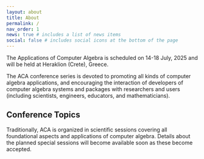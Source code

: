 ```yaml
---
layout: about
title: About
permalink: /
nav_order: 1
news: true # includes a list of news items
social: false # includes social icons at the bottom of the page
---
```


The Applications of Computer Algebra is scheduled on 14-18 July, 2025 and will be held at Heraklion (Crete), Greece.

The ACA conference series is devoted to promoting all kinds of computer algebra applications, and encouraging the interaction of developers of computer algebra systems and packages with researchers and users (including scientists, engineers, educators, and mathematicians).

Conference Topics
------------------

Traditionally, ACA is organized in scientific sessions covering all foundational aspects and applications of computer algebra. Details about the planned special sessions will become available soon as these become accepted.


